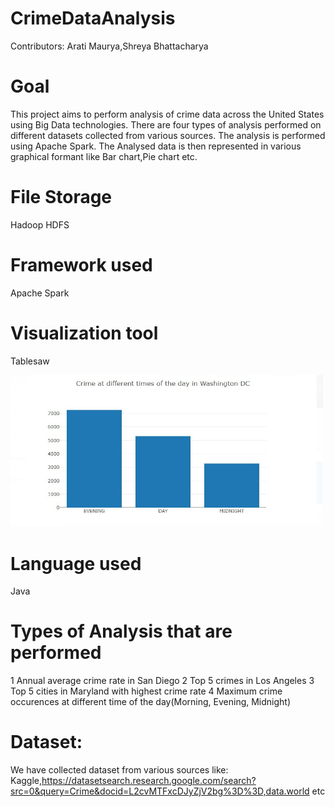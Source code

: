 # CrimeDataAnalysis

Contributors: Arati Maurya,Shreya Bhattacharya


# Goal 
This project aims to perform analysis of crime data across the United States using Big Data technologies. There are four types of analysis performed on different datasets collected from various sources.
The analysis is performed using Apache Spark.
The Analysed data is then represented in various graphical formant like Bar chart,Pie chart etc.


# File Storage
Hadoop HDFS

# Framework used
Apache Spark

# Visualization tool
Tablesaw


<img src="https://github.com/dev-shreya/CrimeDataAnalysis/blob/main/w2.PNG" width="500"/>

# Language used
Java
       
# Types of Analysis that are performed
1  Annual average crime rate in San Diego
2  Top 5 crimes in Los Angeles
3  Top 5 cities in Maryland with highest crime rate
4  Maximum crime occurences at different time of the day(Morning, Evening, Midnight)

# Dataset:
We have collected dataset from various sources like:
Kaggle,https://datasetsearch.research.google.com/search?src=0&query=Crime&docid=L2cvMTFxcDJyZjV2bg%3D%3D,data.world etc




